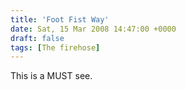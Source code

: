 ```yaml
---
title: 'Foot Fist Way'
date: Sat, 15 Mar 2008 14:47:00 +0000
draft: false
tags: [The firehose]
---
```


This is a MUST see.